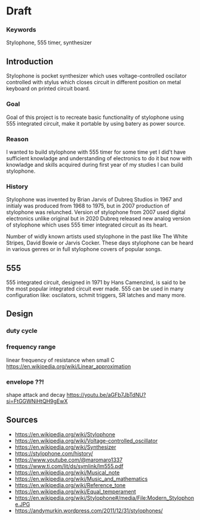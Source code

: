 # Draft

### Keywords
Stylophone, 555 timer, synthesizer

## Introduction
Stylophone is pocket synthesizer which uses voltage-controlled oscilator controlled with stylus which closes circuit in different position on metal keyboard on printed circuit board.

### Goal
Goal of this project is to recreate basic functionality of stylophone using 555 integrated circuit, make it portable by using batery as power source.

### Reason
I wanted to build stylophone with 555 timer for some time yet I did't have sufficient knowladge and understanding of electronics to do it but now with knowladge and skills acquired during first year of my studies I can build stylophone.

### History
Stylophone was invented by Brian Jarvis of Dubreq Studios in 1967 and initialy was produced from 1968 to 1975, but in 2007 production of stylophone was relunched. Version of stylophone from 2007 used digital electronics unlike original but in 2020 Dubreq released new analog version of stylophone which uses 555 timer integrated circuit as its heart.

Number of widly known artists used stylophone in the past like The White Stripes, David Bowie or Jarvis Cocker. These days stylophone can be heard in various genres or in full stylophone covers of popular songs.

## 555
555 integrated circuit, designed in 1971 by Hans Camenzind, is said to be the most popular integrated circuit ever made. 555 can be used in many configuration like: oscilators, schmit triggers, SR latches and many more.
## Design
### duty cycle
### frequency range
linear frequency of resistance when small C 
https://en.wikipedia.org/wiki/Linear_approximation
### envelope ??!
shape attack and decay
    https://youtu.be/aGFb7JbTdNU?si=FtGGWNiHtQH9gEwX

## Sources
- https://en.wikipedia.org/wiki/Stylophone
- https://en.wikipedia.org/wiki/Voltage-controlled_oscillator
- https://en.wikipedia.org/wiki/Synthesizer
- https://stylophone.com/history/
- https://www.youtube.com/@maromaro1337
- https://www.ti.com/lit/ds/symlink/lm555.pdf
- https://en.wikipedia.org/wiki/Musical_note
- https://en.wikipedia.org/wiki/Music_and_mathematics
- https://en.wikipedia.org/wiki/Reference_tone
- https://en.wikipedia.org/wiki/Equal_temperament
- https://en.wikipedia.org/wiki/Stylophone#/media/File:Modern_Stylophone.JPG
- https://andymurkin.wordpress.com/2011/12/31/stylophones/
